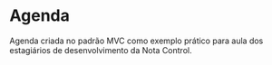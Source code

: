 # Agenda
Agenda criada no padrão MVC como exemplo prático para aula dos estagiários de desenvolvimento da Nota Control.

